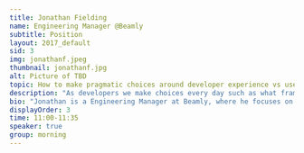 ```yaml
---
title: Jonathan Fielding
name: Engineering Manager @Beamly
subtitle: Position
layout: 2017_default
sid: 3
img: jonathanf.jpeg
thumbnail: jonathanf.jpg
alt: Picture of TBD
topic: How to make pragmatic choices around developer experience vs user experience
description: "As developers we make choices every day such as what framework to use, what tools to use and what browsers to support. All these decisions have a huge impact on both our experience as developers and the users experience when using out sites. Unfortunately these two areas are not aligned so lets have a look at how we can be pragmatic as developers taking into account both our users and developers experiences."
bio: "Jonathan is a Engineering Manager at Beamly, where he focuses on building out and improving the site to offer users the best possible experience. The main drive behind anything that Jonathan does is whether it will benefit someone in some way, whether that be through improving UX on or through contributing to open source to help push the web forward. Outside of work, he has written Beginning Responsive Design with HTML5 and CSS3 and has worked on many open source projects including SimpleStateManager, Echo.js ResponsiveJavascript.com and Doccy. Aside from development he also has an awesome collection of geeky t-shirts."
displayOrder: 3
time: 11:00-11:35
speaker: true
group: morning
---
```


